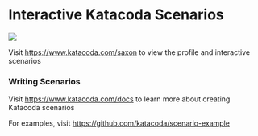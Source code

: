 # Interactive Katacoda Scenarios

[![](http://shields.katacoda.com/katacoda/saxon/count.svg)](https://www.katacoda.com/saxon "Get your profile on Katacoda.com")

Visit https://www.katacoda.com/saxon to view the profile and interactive scenarios

### Writing Scenarios
Visit https://www.katacoda.com/docs to learn more about creating Katacoda scenarios

For examples, visit https://github.com/katacoda/scenario-example

